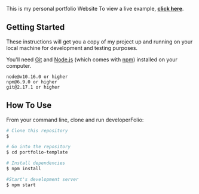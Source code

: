 This is my personal portfolio Website
To view a live example, **[click here](https://vishalsinghrajput.netlify.app/)**.


## Getting Started

These instructions will get you a copy of my project up and running on your local machine for development and testing purposes.

You'll need [Git](https://git-scm.com) and [Node.js](https://nodejs.org/en/download/) (which comes with [npm](http://npmjs.com)) installed on your computer.

```
node@v10.16.0 or higher
npm@6.9.0 or higher
git@2.17.1 or higher
```


## How To Use 

From your command line, clone and run developerFolio:

```bash
# Clone this repository
$ 

# Go into the repository
$ cd portfolio-template

# Install dependencies
$ npm install

#Start's development server
$ npm start
```



